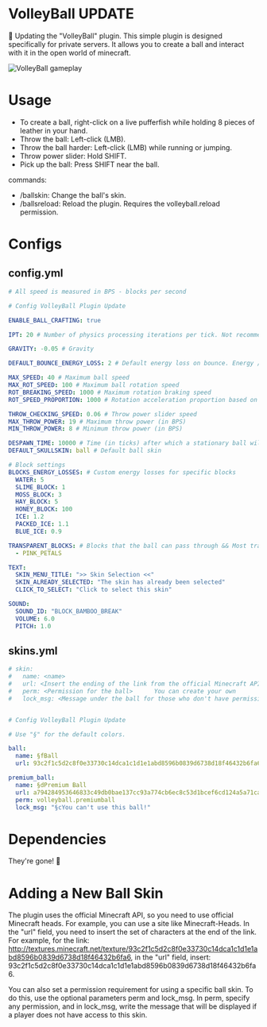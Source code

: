 # VolleyBall UPDATE
🥳 Updating the "VolleyBall" plugin. This simple plugin is designed specifically for private servers. It allows you to create a ball and interact with it in the open world of minecraft.

![VolleyBall gameplay](https://github.com/IEnumerablee/Volleyball/blob/master/volleyball.gif?raw=true)
# Usage
- To create a ball, right-click on a live pufferfish while holding 8 pieces of leather in your hand.
- Throw the ball: Left-click (LMB).
- Throw the ball harder: Left-click (LMB) while running or jumping.
- Throw power slider: Hold SHIFT.
- Pick up the ball: Press SHIFT near the ball.

commands:
- /ballskin: Change the ball's skin.
- /ballsreload: Reload the plugin. Requires the volleyball.reload permission.
# Configs
## config.yml
```yaml
# All speed is measured in BPS - blocks per second

# Config VolleyBall Plugin Update

ENABLE_BALL_CRAFTING: true

IPT: 20 # Number of physics processing iterations per tick. Not recommended to change

GRAVITY: -0.05 # Gravity

DEFAULT_BOUNCE_ENERGY_LOSS: 2 # Default energy loss on bounce. Energy / DEFAULT_BOUNCE_ENERGY_LOSS

MAX_SPEED: 40 # Maximum ball speed
MAX_ROT_SPEED: 100 # Maximum ball rotation speed
ROT_BREAKING_SPEED: 1000 # Maximum rotation braking speed
ROT_SPEED_PROPORTION: 1000 # Rotation acceleration proportion based on speed. Applied when the ball bounces

THROW_CHECKING_SPEED: 0.06 # Throw power slider speed
MAX_THROW_POWER: 19 # Maximum throw power (in BPS)
MIN_THROW_POWER: 8 # Minimum throw power (in BPS)

DESPAWN_TIME: 10000 # Time (in ticks) after which a stationary ball will despawn
DEFAULT_SKULLSKIN: ball # Default ball skin

# Block settings
BLOCKS_ENERGY_LOSSES: # Custom energy losses for specific blocks
  WATER: 5
  SLIME_BLOCK: 1
  MOSS_BLOCK: 3
  HAY_BLOCK: 5
  HONEY_BLOCK: 100
  ICE: 1.2
  PACKED_ICE: 1.1
  BLUE_ICE: 0.9

TRANSPARENT_BLOCKS: # Blocks that the ball can pass through && Most transparent blocks are automatically enabled
  - PINK_PETALS

TEXT:
  SKIN_MENU_TITLE: ">> Skin Selection <<"
  SKIN_ALREADY_SELECTED: "The skin has already been selected"
  CLICK_TO_SELECT: "Click to select this skin"

SOUND:
  SOUND_ID: "BLOCK_BAMBOO_BREAK"
  VOLUME: 6.0
  PITCH: 1.0
```
## skins.yml
```yaml
# skin:
#   name: <name>
#   url: <Insert the ending of the link from the official Minecraft API for the head. You can use the site https://minecraft-heads.com/> example: http://textures.minecraft.net/texture/93c2f1c5d2c8f0e33730c14dca1c1d1e1abd8596b0839d6738d18f46432b6fa6 - insert only the hash at the end
#   perm: <Permission for the ball>      You can create your own               *Optional
#   lock_msg: <Message under the ball for those who don't have permission>     *Optional


# Config VolleyBall Plugin Update

# Use "§" for the default colors.

ball:
  name: §fBall
  url: 93c2f1c5d2c8f0e33730c14dca1c1d1e1abd8596b0839d6738d18f46432b6fa6

premium_ball:
  name: §dPremium Ball
  url: a794284953646833c49db0bae137cc93a774cb6ec8c53d1bcef6cd124a5a71ca
  perm: volleyball.premiumball
  lock_msg: "§cYou can't use this ball!"
```
# Dependencies
They're gone! 🥳
# Adding a New Ball Skin
The plugin uses the official Minecraft API, so you need to use official Minecraft heads. For example, you can use a site like Minecraft-Heads. In the "url" field, you need to insert the set of characters at the end of the link. For example, for the link:
http://textures.minecraft.net/texture/93c2f1c5d2c8f0e33730c14dca1c1d1e1abd8596b0839d6738d18f46432b6fa6,
in the "url" field, insert:
93c2f1c5d2c8f0e33730c14dca1c1d1e1abd8596b0839d6738d18f46432b6fa6.

You can also set a permission requirement for using a specific ball skin. To do this, use the optional parameters perm and lock_msg. In perm, specify any permission, and in lock_msg, write the message that will be displayed if a player does not have access to this skin.
